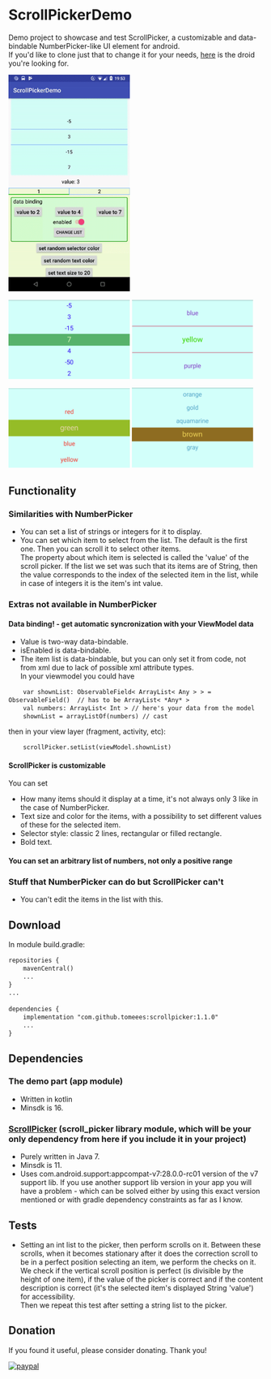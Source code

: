 # ScrollPickerDemo
Demo project to showcase and test ScrollPicker, a customizable and data-bindable NumberPicker-like UI element for android.  
If you'd like to clone just that to change it for your needs, [here](https://github.com/tomeeeS/ScrollPicker) is the droid you're looking for.
  
<p float="left">
  <img src="https://github.com/tomeeeS/ScrollPickerDemo/blob/master/raw/demo.gif" width="240" />
  
  <p float="right">
    <img src="https://github.com/tomeeeS/ScrollPickerDemo/blob/master/raw/7i.png" width="240" /> 
    <img src="https://github.com/tomeeeS/ScrollPickerDemo/blob/master/raw/3s.png" width="240" /> 
  </p>
  <p float="right">
    <img src="https://github.com/tomeeeS/ScrollPickerDemo/blob/master/raw/5s.png" width="240" /> 
    <img src="https://github.com/tomeeeS/ScrollPickerDemo/blob/master/raw/6s.png" width="240" /> 
  </p>
</p>

## Functionality
### Similarities with NumberPicker
* You can set a list of strings or integers for it to display.
* You can set which item to select from the list. The default is the first one. Then you can scroll it to select other items.  
The property about which item is selected is called the 'value' of the scroll picker. If the list we set was such that its items are of String, then the value corresponds to the index of the selected item in the list, while in case of integers it is the item's int value.  

### Extras not available in NumberPicker
#### Data binding! - get automatic syncronization with your ViewModel data
* Value is two-way data-bindable.
* isEnabled is data-bindable.
* The item list is data-bindable, but you can only set it from code, not from xml due to lack of possible xml attribute types.  
In your viewmodel you could have
```
    var shownList: ObservableField< ArrayList< Any > > = ObservableField()  // has to be ArrayList< *Any* >
    val numbers: ArrayList< Int > // here's your data from the model
    shownList = arrayListOf(numbers) // cast
```
then in your view layer (fragment, activity, etc):
```
    scrollPicker.setList(viewModel.shownList)
```

#### ScrollPicker is customizable
You can set  
* How many items should it display at a time, it's not always only 3 like in the case of NumberPicker.
* Text size and color for the items, with a possibility to set different values of these for the selected item.
* Selector style: classic 2 lines, rectangular or filled rectangle.
* Bold text.

#### You can set an arbitrary list of numbers, not only a positive range

### Stuff that NumberPicker can do but ScrollPicker can't
* You can't edit the items in the list with this.

## Download
In module build.gradle:
```
repositories {
    mavenCentral()
    ...
}
...

dependencies {
    implementation "com.github.tomeees:scrollpicker:1.1.0"
    ...
}
```
    
## Dependencies

### The demo part (app module)
* Written in kotlin 
* Minsdk is 16.  

### [ScrollPicker](https://github.com/tomeeeS/ScrollPicker) (scroll_picker library module, which will be your only dependency from here if you include it in your project)
* Purely written in Java 7.  
* Minsdk is 11.  
* Uses com.android.support:appcompat-v7:28.0.0-rc01 version of the v7 support lib. If you use another support lib version in your app you will have a problem - which can be solved either by using this exact version mentioned or with gradle dependency constraints as far as I know.

## Tests
* Setting an int list to the picker, then perform scrolls on it. Between these scrolls, when it becomes stationary after it does the correction scroll to be in a perfect position selecting an item, we perform the checks on it. We check if the vertical scroll position is perfect (is divisible by the height of one item), if the value of the picker is correct and if the content description is correct (it's the selected item's displayed String 'value') for accessibility.  
Then we repeat this test after setting a string list to the picker.

## Donation
If you found it useful, please consider donating. Thank you!  

[![paypal](https://www.paypalobjects.com/en_US/i/btn/btn_donateCC_LG.gif)](https://www.paypal.com/cgi-bin/webscr?cmd=_s-xclick&hosted_button_id=6B7WYZW78DBS2)
